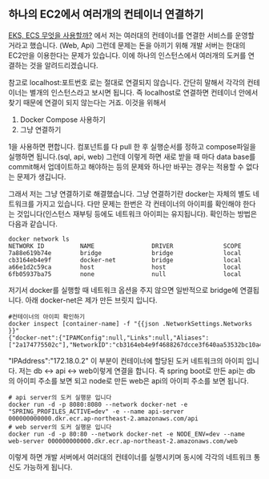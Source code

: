 ## 하나의 EC2에서 여러개의 컨테이너 연결하기

[EKS, ECS 무엇을 사용할까?](Choice.md) 에서 저는 여러대의 컨테이너를 연결한 서비스를 운영할 거라고 했습니다. (Web, Api) 그런데 문제는 돈을 아끼기 위해 개발 서버는 한대의 EC2만을 이용한다는 문제가 있습니다. 이에 하나의 인스턴스에서 여러개의 도커를 연결하는 것을 알려드리겠습니다.

참고로 localhost:포트번호 로는 절대로 연결되지 않습니다. 간단히 말해서 각각의 컨테이너는 별개의 인스턴스라고 보시면 됩니다. 즉 localhost로 연결하면 컨테이너 안에서 찾기 때문에 연결이 되지 않는다는 거죠. 이것을 위해서 

1. Docker Compose 사용하기
2. 그냥 연결하기

1을 사용하면 편합니다. 컴포넌트를 다 pull 한 후 실행순서를 정하고 compose파일을 실행하면 됩니다.(sql, api, web) 그런데 이렇게 하면 새로 받을 때 마다 data base를 commit해서 업데이트하고 해야하는 등의 문제와 하나만 바꾸는 경우는 적용할 수 없다는 문제가 생깁니다.

그래서 저는 그냥 연결하기로 해결했습니다. 그냥 연결하기란 docker는 자체의 별도 네트워크를 가지고 있습니다. 다만 문제는 한번은 각 컨테이너의 아이피를 확인해야 한다는 것입니다(인스턴스 재부팅 등에도 네트워크 아이피는 유지됩니다). 확인하는 방법은 다음과 같습니다.

```shell
docker network ls
NETWORK ID          NAME                DRIVER              SCOPE
7a88e619b74e        bridge              bridge              local
cb3164eb4e9f        docker-net          bridge              local
a66e1d2c59ca        host                host                local
6fb05937ba75        none                null                local
```

저기서 docker를 실행할 때 네트워크 옵션을 주지 않으면 일반적으로 bridge에 연결됩니다. 아래 docker-net은 제가 만든 브릿지 입니다.

```shell
#컨테이너의 아이피 확인하기
docker inspect [container-name] -f "{{json .NetworkSettings.Networks }}"
{"docker-net":{"IPAMConfig":null,"Links":null,"Aliases":["2a174775502c"],"NetworkID":"cb3164eb4e9f4688267dcce3f640aa53532bc10a479915eaa7e8210517946473","EndpointID":"e783a650da8744712d40cd11aa79c72787c498eabf033bb2c7919609e3e9aa0c","Gateway":"172.18.0.1","IPAddress":"172.18.0.2","IPPrefixLen":16,"IPv6Gateway":"","GlobalIPv6Address":"","GlobalIPv6PrefixLen":0,"MacAddress":"02:42:ac:12:00:02","DriverOpts":null}}
```

"IPAddress":"172.18.0.2" 이 부분이 컨테이너에 할당된 도커 네트워크의 아이피 입니다. 저는 db <-> api <-> web이렇게 연결을 합니다. 즉 spring boot로 만든 api는 db의 아이피 주소를 보면 되고 node로 만든 web은 api의 아이피 주소를 보면 됩니다.

```shell
# api server의 도커 실행문 입니다
docker run -d -p 8080:8080 --network docker-net -e "SPRING_PROFILES_ACTIVE=dev" -e --name api-server 000000000000.dkr.ecr.ap-northeast-2.amazonaws.com/api
# web server의 도커 실행문 입니다
docker run -d -p 80:80 --network docker-net -e NODE_ENV=dev --name web-server 000000000000.dkr.ecr.ap-northeast-2.amazonaws.com/web
```

이렇게 하면 개발 서버에서 여러대의 컨테이너를 실행시키며 동시에 각각의 네트워크 통신도 가능하게 됩니다.